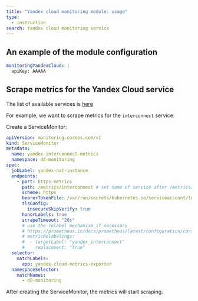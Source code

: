 ```yaml
---
title: "Yandex cloud monitoring module: usage"
type:
  - instruction
search: Yandex cloud monitoring service
---
```


## An example of the module configuration

```yaml
monitoringYandexCloud: |
  apiKey: AAAAA
```

## Scrape metrics for the Yandex Cloud service

The list of available services is [here](https://cloud.yandex.ru/docs/monitoring/operations/metric/prometheusExport)

For example, we want to scrape metrics for the `interconnect` service.

Create a ServiceMonitor:

```yaml
apiVersion: monitoring.coreos.com/v1
kind: ServiceMonitor
metadata:
  name: yandex-interconnect-metrics
  namespace: d8-monitoring
spec:
  jobLabel: yandex-nat-instance
  endpoints:
    - port: https-metrics
      path: /metrics/interconnect # set name of service after /metrics/
      scheme: https
      bearerTokenFile: /var/run/secrets/kubernetes.io/serviceaccount/token
      tlsConfig:
        insecureSkipVerify: true
      honorLabels: true
      scrapeTimeout: "20s"
      # use the relabel mechanism if necessary
      # https://prometheus.io/docs/prometheus/latest/configuration/configuration/#relabel_config
      # metricRelabelings:
      #  - targetLabel: "yandex_interconnect"
      #    replacement: "true"
  selector:
    matchLabels:
      app: yandex-cloud-metrics-exporter
  namespaceSelector:
    matchNames:
      - d8-monitoring
```

After creating the ServiceMonitor, the metrics will start scraping.

